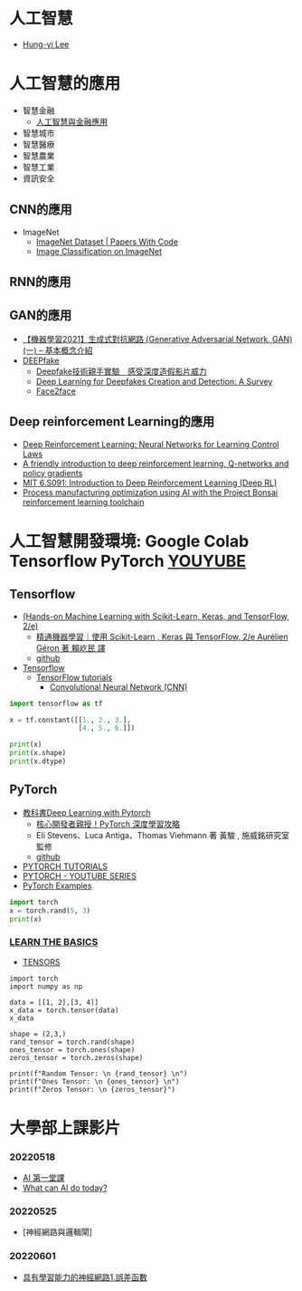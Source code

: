 # 人工智慧
- [Hung-yi Lee](https://www.youtube.com/c/HungyiLeeNTU)

# 人工智慧的應用
- 智慧金融
  - [人工智慧與金融應用](https://www.ibm.com/blogs/think/tw-zh/2019/09/27/aifinance/) 
- 智慧城市
- 智慧醫療
- 智慧農業
- 智慧工業
- 資訊安全 

## CNN的應用
- ImageNet
  - [ImageNet Dataset | Papers With Code](https://paperswithcode.com/dataset/imagenet) 
  - [Image Classification on ImageNet](https://paperswithcode.com/sota/image-classification-on-imagenet)
## RNN的應用
## GAN的應用

- [【機器學習2021】生成式對抗網路 (Generative Adversarial Network, GAN) (一) – 基本概念介紹](https://www.youtube.com/watch?v=4OWp0wDu6Xw)
- [DEEPfake]()
  - [Deepfake技術親手實驗　感受深度造假影片威力](https://www.netadmin.com.tw/netadmin/zh-tw/technology/DCF13461B4D24363A7BBE6CE61A19788)
  - [Deep Learning for Deepfakes Creation and Detection: A Survey](https://arxiv.org/abs/1909.11573)
  - [Face2face ](https://towardsdatascience.com/face2face-a-pix2pix-demo-that-mimics-the-facial-expression-of-the-german-chancellor-b6771d65bf66)
## Deep reinforcement Learning的應用
- [Deep Reinforcement Learning: Neural Networks for Learning Control Laws](https://www.youtube.com/watch?v=IUiKAD6cuTA)
- [A friendly introduction to deep reinforcement learning, Q-networks and policy gradients](https://www.youtube.com/watch?v=SgC6AZss478)
- [MIT 6.S091: Introduction to Deep Reinforcement Learning (Deep RL)](https://www.youtube.com/watch?v=zR11FLZ-O9M)
- [Process manufacturing optimization using AI with the Project Bonsai reinforcement learning toolchain](https://www.youtube.com/watch?v=Wh9ekBhU86U)

# 人工智慧開發環境: Google Colab   Tensorflow PyTorch [YOUYUBE](https://youtu.be/ObyCftNJ9Fw)

## Tensorflow 
- [(Hands-on Machine Learning with Scikit-Learn, Keras, and TensorFlow, 2/e)]()
  - [精通機器學習｜使用 Scikit-Learn , Keras 與 TensorFlow, 2/e  Aurélien Géron 著 賴屹民 譯](https://www.tenlong.com.tw/products/9789865024345?list_name=srh)
  - [github](https://github.com/ageron/handson-ml2)
- [Tensorflow ](https://www.tensorflow.org/)
  - [TensorFlow tutorials](https://www.tensorflow.org/tutorials) 
    - [Convolutional Neural Network (CNN)](https://www.tensorflow.org/tutorials/images/cnn) 

```python
import tensorflow as tf

x = tf.constant([[1., 2., 3.],
                 [4., 5., 6.]])

print(x)
print(x.shape)
print(x.dtype)
```
## PyTorch
- [教科書Deep Learning with Pytorch](https://www.manning.com/books/deep-learning-with-pytorch)
  - [核心開發者親授！PyTorch 深度學習攻略](https://www.tenlong.com.tw/products/9789863126737?list_name=srh)
  - Eli Stevens、Luca Antiga、Thomas Viehmann 著 黃駿 , 施威銘研究室 監修
  - [github](https://github.com/deep-learning-with-pytorch/dlwpt-code)
- [PYTORCH TUTORIALS](https://pytorch.org/tutorials/index.html)
- [PYTORCH - YOUTUBE SERIES](https://pytorch.org/tutorials/beginner/introyt.html)
- [PyTorch Examples](https://github.com/pytorch/examples)
```PYTHON
import torch
x = torch.rand(5, 3)
print(x)
```
### [LEARN THE BASICS](https://pytorch.org/tutorials/beginner/basics/intro.html)
- [TENSORS](https://pytorch.org/tutorials/beginner/basics/tensorqs_tutorial.html)
```
import torch
import numpy as np

data = [[1, 2],[3, 4]]
x_data = torch.tensor(data)
x_data

shape = (2,3,)
rand_tensor = torch.rand(shape)
ones_tensor = torch.ones(shape)
zeros_tensor = torch.zeros(shape)

print(f"Random Tensor: \n {rand_tensor} \n")
print(f"Ones Tensor: \n {ones_tensor} \n")
print(f"Zeros Tensor: \n {zeros_tensor}")
```
# 大學部上課影片

### 20220518
- [AI 第一堂課](https://youtu.be/rLx7wMWAH7g)
- [What can AI do today? ](https://youtu.be/HxfMbrolH4g)

### 20220525
- [神經網路與邏輯閘]
### 20220601
- [具有學習能力的神經網路1.誤差函數]()
